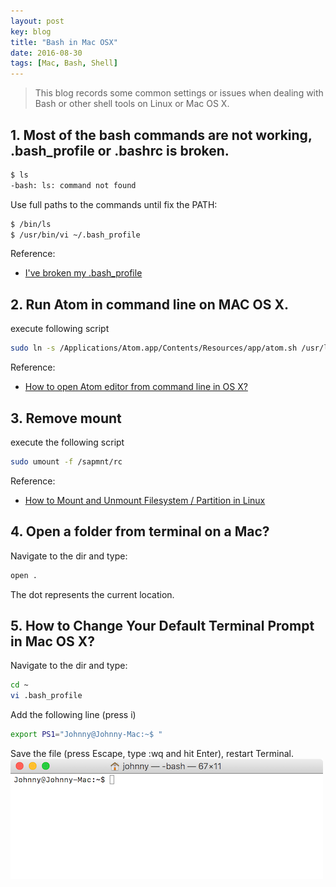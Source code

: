 ```yaml
---
layout: post
key: blog
title: "Bash in Mac OSX"
date: 2016-08-30
tags: [Mac, Bash, Shell]
---
```


> This blog records some common settings or issues when dealing with Bash or other shell tools on Linux or Mac OS X.

## 1. Most of the bash commands are not working, .bash_profile or .bashrc is broken.

```sh
$ ls
-bash: ls: command not found
```

Use full paths to the commands until fix the PATH:

```sh
$ /bin/ls
$ /usr/bin/vi ~/.bash_profile
```

Reference:
* [I've broken my .bash_profile](http://superuser.com/questions/170332/ive-broken-my-bash-profile)

## 2. Run Atom in command line on MAC OS X.
execute following script

```sh
sudo ln -s /Applications/Atom.app/Contents/Resources/app/atom.sh /usr/local/bin/atom
```

Reference:
* [How to open Atom editor from command line in OS X?](http://stackoverflow.com/questions/22390709/open-atom-editor-from-command-line)

## 3. Remove mount
execute the following script

```sh
sudo umount -f /sapmnt/rc
```

Reference:
* [How to Mount and Unmount Filesystem / Partition in Linux ](http://www.thegeekstuff.com/2013/01/mount-umount-examples/?utm_source=tuicool)

## 4. Open a folder from terminal on a Mac?
Navigate to the dir and type:
```sh
open .
```
The dot represents the current location.

## 5. How to Change Your Default Terminal Prompt in Mac OS X?
Navigate to the dir and type:
```sh
cd ~
vi .bash_profile
```
Add the following line (press i)
```sh
export PS1="Johnny@Johnny-Mac:~$ "
```
Save the file (press Escape, type :wq and hit Enter), restart Terminal.
![MIME Type](/public/pics/2016-08-30/terminalname.png)  

